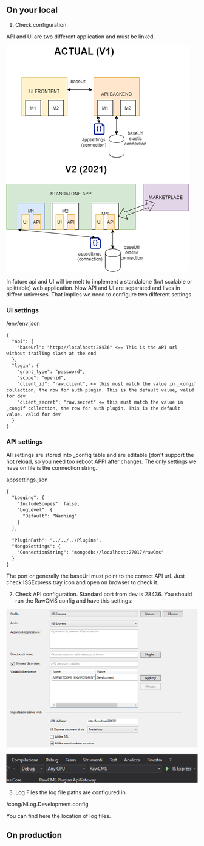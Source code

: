 
## On your local

1. Check configuration.

API and UI are two different application and must be linked.

![](https://github.com/arduosoft/RawCMS/blob/master/asset/docimages/architecture.png?raw=true)

In future api and UI will be melt to implement a standalone (but scalable or splittable) web application. 
Now API and UI are separated and lives in differe universes. That implies we need to configure two different settings


### UI settings



/env/env.json
```
{
  "api": {
    "baseUrl": "http://localhost:28436" <== This is the API url without trailing slash at the end
  },
  "login": {
    "grant_type": "password",
    "scope": "openid",
    "client_id": "raw.client", <= this must match the value in _congif collection, the row for auth plugin. This is the default value, valid for dev
    "client_secret": "raw.secret" <= this must match the value in _congif collection, the row for auth plugin. This is the default value, valid for dev
  }
}

```

### API settings
All settings are stored into _config table and are editable (don't support the hot reload, so you need too reboot APPI after change).
The only settings we have on file is the connection string.

appsettings.json
```
{
  "Logging": {
    "IncludeScopes": false,
    "LogLevel": {
      "Default": "Warning"
    }
  },

  "PluginPath": "../../../Plugins",
  "MongoSettings": {
    "ConnectionString": "mongodb://localhost:27017/rawCms"
  }
}
```

The port or generally the baseUrl must point to the correct API url. Just check ISSExpress tray icon and open on browser to check it.


2. Check API configuration.
Standard port from dev is 28436. You should run the RawCMS config and have this settings:

![](https://github.com/arduosoft/RawCMS/blob/master/asset/docimages/projectsettings.png?raw=true)

![](https://github.com/arduosoft/RawCMS/blob/master/asset/docimages/runsettings.png?raw=true)

3. Log Files
the log file paths are configured in 

/cong/NLog.Development.config

You can find here the location of log files.

## On production
